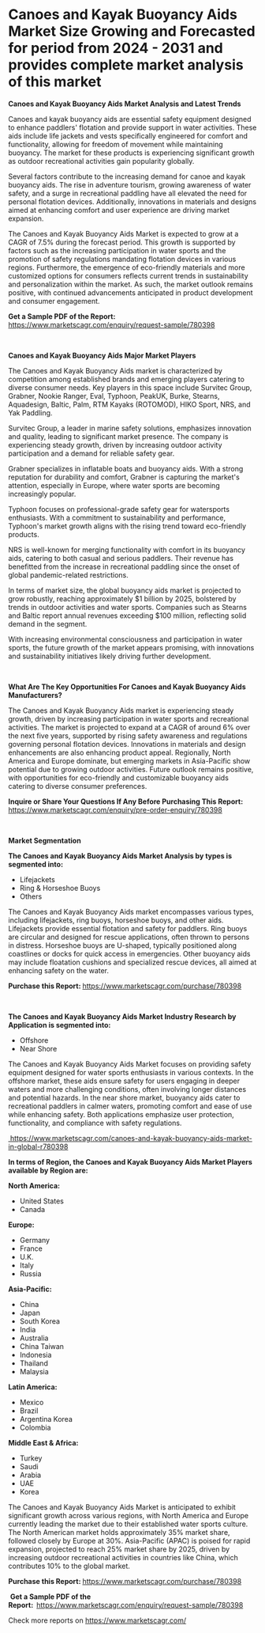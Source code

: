 <p><h1>Canoes and Kayak Buoyancy Aids Market Size Growing and Forecasted for period from 2024 - 2031 and provides complete market analysis of this market</h1></p><p><strong>Canoes and Kayak Buoyancy Aids Market Analysis and Latest Trends</strong></p>
<p><p>Canoes and kayak buoyancy aids are essential safety equipment designed to enhance paddlers' flotation and provide support in water activities. These aids include life jackets and vests specifically engineered for comfort and functionality, allowing for freedom of movement while maintaining buoyancy. The market for these products is experiencing significant growth as outdoor recreational activities gain popularity globally.</p><p>Several factors contribute to the increasing demand for canoe and kayak buoyancy aids. The rise in adventure tourism, growing awareness of water safety, and a surge in recreational paddling have all elevated the need for personal flotation devices. Additionally, innovations in materials and designs aimed at enhancing comfort and user experience are driving market expansion.</p><p>The Canoes and Kayak Buoyancy Aids Market is expected to grow at a CAGR of 7.5% during the forecast period. This growth is supported by factors such as the increasing participation in water sports and the promotion of safety regulations mandating flotation devices in various regions. Furthermore, the emergence of eco-friendly materials and more customized options for consumers reflects current trends in sustainability and personalization within the market. As such, the market outlook remains positive, with continued advancements anticipated in product development and consumer engagement.</p></p>
<p><strong>Get a Sample PDF of the Report:&nbsp;</strong> <a href="https://www.marketscagr.com/enquiry/request-sample/780398?utm_campaign=1944&utm_medium=2&utm_source=Github&utm_content=ia&utm_term=30122024&utm_id=canoes-and-kayak-buoyancy-aids">https://www.marketscagr.com/enquiry/request-sample/780398</a></p>
<p>&nbsp;</p>
<p><strong>Canoes and Kayak Buoyancy Aids Major Market Players</strong></p>
<p><p>The Canoes and Kayak Buoyancy Aids market is characterized by competition among established brands and emerging players catering to diverse consumer needs. Key players in this space include Survitec Group, Grabner, Nookie Ranger, Eval, Typhoon, PeakUK, Burke, Stearns, Aquadesign, Baltic, Palm, RTM Kayaks (ROTOMOD), HIKO Sport, NRS, and Yak Paddling.</p><p>Survitec Group, a leader in marine safety solutions, emphasizes innovation and quality, leading to significant market presence. The company is experiencing steady growth, driven by increasing outdoor activity participation and a demand for reliable safety gear. </p><p>Grabner specializes in inflatable boats and buoyancy aids. With a strong reputation for durability and comfort, Grabner is capturing the market's attention, especially in Europe, where water sports are becoming increasingly popular. </p><p>Typhoon focuses on professional-grade safety gear for watersports enthusiasts. With a commitment to sustainability and performance, Typhoon's market growth aligns with the rising trend toward eco-friendly products. </p><p>NRS is well-known for merging functionality with comfort in its buoyancy aids, catering to both casual and serious paddlers. Their revenue has benefitted from the increase in recreational paddling since the onset of global pandemic-related restrictions.</p><p>In terms of market size, the global buoyancy aids market is projected to grow robustly, reaching approximately $1 billion by 2025, bolstered by trends in outdoor activities and water sports. Companies such as Stearns and Baltic report annual revenues exceeding $100 million, reflecting solid demand in the segment.</p><p>With increasing environmental consciousness and participation in water sports, the future growth of the market appears promising, with innovations and sustainability initiatives likely driving further development.</p></p>
<p>&nbsp;</p>
<p><strong>What Are The Key Opportunities For Canoes and Kayak Buoyancy Aids Manufacturers?</strong></p>
<p><p>The Canoes and Kayak Buoyancy Aids market is experiencing steady growth, driven by increasing participation in water sports and recreational activities. The market is projected to expand at a CAGR of around 6% over the next five years, supported by rising safety awareness and regulations governing personal flotation devices. Innovations in materials and design enhancements are also enhancing product appeal. Regionally, North America and Europe dominate, but emerging markets in Asia-Pacific show potential due to growing outdoor activities. Future outlook remains positive, with opportunities for eco-friendly and customizable buoyancy aids catering to diverse consumer preferences.</p></p>
<p><strong>Inquire or Share Your Questions If Any Before Purchasing This Report:</strong> <a href="https://www.marketscagr.com/enquiry/pre-order-enquiry/780398?utm_campaign=1944&utm_medium=2&utm_source=Github&utm_content=ia&utm_term=30122024&utm_id=canoes-and-kayak-buoyancy-aids">https://www.marketscagr.com/enquiry/pre-order-enquiry/780398</a></p>
<p>&nbsp;</p>
<p><strong>Market Segmentation</strong></p>
<p><strong>The Canoes and Kayak Buoyancy Aids Market Analysis by types is segmented into:</strong></p>
<p><ul><li>Lifejackets</li><li>Ring & Horseshoe Buoys</li><li>Others</li></ul></p>
<p><p>The Canoes and Kayak Buoyancy Aids market encompasses various types, including lifejackets, ring buoys, horseshoe buoys, and other aids. Lifejackets provide essential flotation and safety for paddlers. Ring buoys are circular and designed for rescue applications, often thrown to persons in distress. Horseshoe buoys are U-shaped, typically positioned along coastlines or docks for quick access in emergencies. Other buoyancy aids may include floatation cushions and specialized rescue devices, all aimed at enhancing safety on the water.</p></p>
<p><strong>Purchase this Report:&nbsp;</strong><a href="https://www.marketscagr.com/purchase/780398?utm_campaign=1944&utm_medium=2&utm_source=Github&utm_content=ia&utm_term=30122024&utm_id=canoes-and-kayak-buoyancy-aids">https://www.marketscagr.com/purchase/780398</a></p>
<p>&nbsp;</p>
<p><strong>The Canoes and Kayak Buoyancy Aids Market Industry Research by Application is segmented into:</strong></p>
<p><ul><li>Offshore</li><li>Near Shore</li></ul></p>
<p><p>The Canoes and Kayak Buoyancy Aids Market focuses on providing safety equipment designed for water sports enthusiasts in various contexts. In the offshore market, these aids ensure safety for users engaging in deeper waters and more challenging conditions, often involving longer distances and potential hazards. In the near shore market, buoyancy aids cater to recreational paddlers in calmer waters, promoting comfort and ease of use while enhancing safety. Both applications emphasize user protection, functionality, and compliance with safety regulations.</p></p>
<p><a href="https://www.marketscagr.com/canoes-and-kayak-buoyancy-aids-market-in-global-r780398?utm_campaign=1944&utm_medium=2&utm_source=Github&utm_content=ia&utm_term=30122024&utm_id=canoes-and-kayak-buoyancy-aids">&nbsp;https://www.marketscagr.com/canoes-and-kayak-buoyancy-aids-market-in-global-r780398</a></p>
<p><strong>In terms of Region, the Canoes and Kayak Buoyancy Aids Market Players available by Region are:</strong></p>
<p>
    <p> <strong> North America: </strong>
        <ul>
            <li>United States</li>
            <li>Canada</li>
        </ul>
        </p> 
    <p> <strong> Europe: </strong>
        <ul>
            <li>Germany</li>
            <li>France</li>
            <li>U.K.</li>
            <li>Italy</li>
            <li>Russia</li>
        </ul>
        </p> 
    <p> <strong> Asia-Pacific: </strong>
        <ul>
            <li>China</li>
            <li>Japan</li>
            <li>South Korea</li>
            <li>India</li>
            <li>Australia</li>
            <li>China Taiwan</li>
            <li>Indonesia</li>
            <li>Thailand</li>
            <li>Malaysia</li>
        </ul>
        </p> 
    <p> <strong> Latin America: </strong>
        <ul>
            <li>Mexico</li>
            <li>Brazil</li>
            <li>Argentina Korea</li>
            <li>Colombia</li>
        </ul>
        </p> 
    <p> <strong> Middle East & Africa: </strong>
        <ul>
            <li>Turkey</li>
            <li>Saudi</li>
            <li>Arabia</li>
            <li>UAE</li>
            <li>Korea</li>
        </ul>
    </p>
    </p>
<p><p>The Canoes and Kayak Buoyancy Aids Market is anticipated to exhibit significant growth across various regions, with North America and Europe currently leading the market due to their established water sports culture. The North American market holds approximately 35% market share, followed closely by Europe at 30%. Asia-Pacific (APAC) is poised for rapid expansion, projected to reach 25% market share by 2025, driven by increasing outdoor recreational activities in countries like China, which contributes 10% to the global market.</p></p>
<p><strong>Purchase this Report: </strong><a href="https://www.marketscagr.com/purchase/780398?utm_campaign=1944&utm_medium=2&utm_source=Github&utm_content=ia&utm_term=30122024&utm_id=canoes-and-kayak-buoyancy-aids">https://www.marketscagr.com/purchase/780398</a></p>
<p>&nbsp;<strong>Get a Sample PDF of the Report:&nbsp;&nbsp;</strong><a href="https://www.marketscagr.com/enquiry/request-sample/780398?utm_campaign=1944&utm_medium=2&utm_source=Github&utm_content=ia&utm_term=30122024&utm_id=canoes-and-kayak-buoyancy-aids">https://www.marketscagr.com/enquiry/request-sample/780398</a></p>
<p><strong></strong></p>
<p>Check more reports on <a href="https://www.marketscagr.com/?utm_campaign=1944&utm_medium=2&utm_source=Github&utm_content=ia&utm_term=30122024&utm_id=canoes-and-kayak-buoyancy-aids">https://www.marketscagr.com/</a></p>